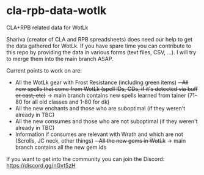 # cla-rpb-data-wotlk
CLA+RPB related data for WotLk

Shariva (creator of CLA and RPB spreadsheets) does need our help to get the data gathered for WotLk. If you have spare time you can contribute to this repo by providing the data in various forms (text files, CSV, ...). I will try to merge them into the main branch ASAP.

Current points to work on are:
- All the WotLk gear with Frost Resistance (including green items)
~~- All new spells that come from WotLk (spell IDs, CDs, if it's detected via buff or cast, etc)~~
-> main branch contains new spells learned from tainer (71-80 for all old classes and 1-80 for dk)
- All the new enchants and those who are suboptimal (if they weren't already in TBC)
- All the new consumes and those who are not suboptimal (if they weren't already in TBC)
- Information if consumes are relevant with Wrath and which are not (Scrolls, JC neck, other things)
~~- All the new gems in WotLk~~ -> main branch contains all the new gem ids

If you want to get into the community you can join the Discord: https://discord.gg/nGvt5zH

